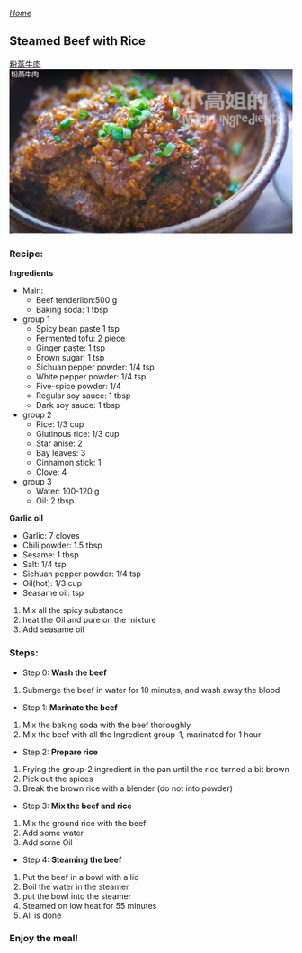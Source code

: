 *[Home](https://wanlicn.github.io/restaurant/)*
## Steamed Beef with Rice

[粉蒸牛肉](https://www.youtube.com/watch?v=5Q4HACvSNQI)
![粉蒸牛肉](./Images/XGJ-BeefSteamedWithRice.jpg)

### **Recipe:**

**Ingredients**
* Main:
  * Beef tenderlion:500 g
  * Baking soda: 1 tbsp
* group 1
  * Spicy bean paste 1 tsp
  * Fermented tofu: 2 piece
  * Ginger paste: 1 tsp
  * Brown sugar: 1 tsp
  * Sichuan pepper powder: 1/4 tsp
  * White pepper powder: 1/4 tsp
  * Five-spice powder: 1/4
  * Regular soy sauce: 1 tbsp
  * Dark soy sauce: 1 tbsp
* group 2
  * Rice: 1/3 cup
  * Glutinous rice: 1/3 cup
  * Star anise: 2 
  * Bay leaves: 3
  * Cinnamon stick: 1
  * Clove: 4
* group 3
  * Water: 100-120 g
  * Oil: 2 tbsp

**Garlic oil**
 - Garlic: 7 cloves
 - Chili powder: 1.5 tbsp
 - Sesame: 1 tbsp
 - Salt: 1/4 tsp
 - Sichuan pepper powder: 1/4 tsp
 - Oil(hot): 1/3 cup
 - Seasame oil: tsp
 1. Mix all the spicy substance
 2. heat the Oil and pure on the mixture
 3. Add seasame oil

### **Steps:**
- Step 0: **Wash the beef**
1. Submerge the beef in water for 10 minutes, and wash away the blood
- Step 1: **Marinate the beef**
1. Mix the baking soda with the beef thoroughly
2. Mix the beef with all the Ingredient group-1, marinated for 1 hour
- Step 2: **Prepare rice**
1. Frying the group-2 ingredient in the pan until the rice turned a bit brown
2. Pick out the spices
3. Break the brown rice with a blender (do not into powder)
- Step 3: **Mix the beef and rice**
1. Mix the ground rice with the beef
2. Add some water
3. Add some Oil
- Step 4: **Steaming the beef**
1. Put the beef in a bowl with a lid
2. Boil the water in the steamer
3. put the bowl into the steamer
4. Steamed on low heat for 55 minutes
5. All is done

### Enjoy the meal!
